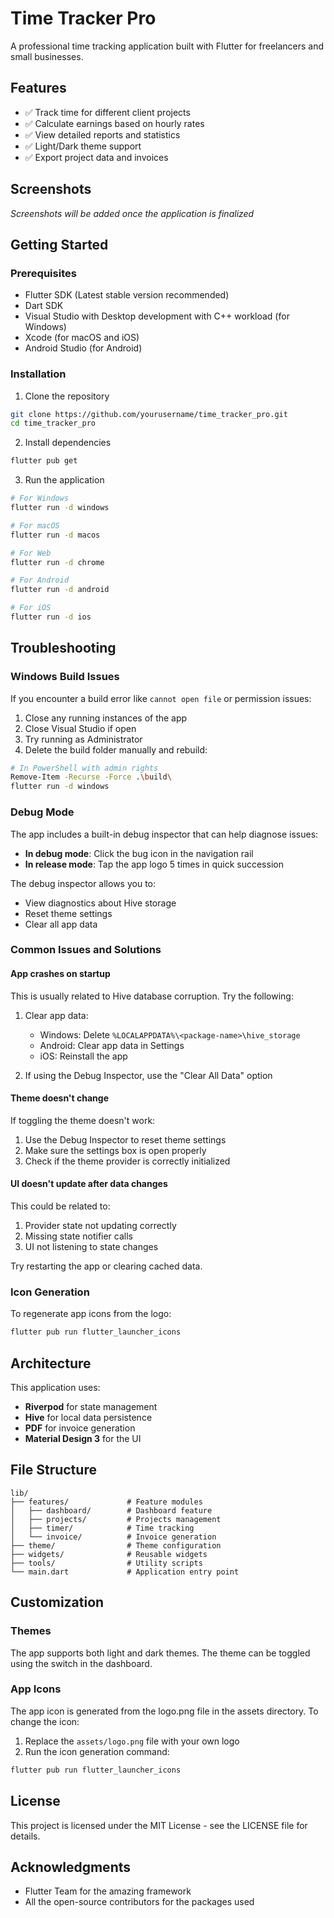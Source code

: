 # Time Tracker Pro

A professional time tracking application built with Flutter for freelancers and small businesses.

## Features

- ✅ Track time for different client projects
- ✅ Calculate earnings based on hourly rates
- ✅ View detailed reports and statistics
- ✅ Light/Dark theme support
- ✅ Export project data and invoices

## Screenshots

*Screenshots will be added once the application is finalized*

## Getting Started

### Prerequisites

- Flutter SDK (Latest stable version recommended)
- Dart SDK
- Visual Studio with Desktop development with C++ workload (for Windows)
- Xcode (for macOS and iOS)
- Android Studio (for Android)

### Installation

1. Clone the repository
```bash
git clone https://github.com/yourusername/time_tracker_pro.git
cd time_tracker_pro
```

2. Install dependencies
```bash
flutter pub get
```

3. Run the application
```bash
# For Windows
flutter run -d windows

# For macOS
flutter run -d macos

# For Web
flutter run -d chrome

# For Android
flutter run -d android

# For iOS
flutter run -d ios
```

## Troubleshooting

### Windows Build Issues

If you encounter a build error like `cannot open file` or permission issues:

1. Close any running instances of the app
2. Close Visual Studio if open
3. Try running as Administrator
4. Delete the build folder manually and rebuild:
```bash
# In PowerShell with admin rights
Remove-Item -Recurse -Force .\build\
flutter run -d windows
```

### Debug Mode

The app includes a built-in debug inspector that can help diagnose issues:

- **In debug mode**: Click the bug icon in the navigation rail
- **In release mode**: Tap the app logo 5 times in quick succession

The debug inspector allows you to:
- View diagnostics about Hive storage
- Reset theme settings
- Clear all app data

### Common Issues and Solutions

#### App crashes on startup

This is usually related to Hive database corruption. Try the following:

1. Clear app data:
   - Windows: Delete `%LOCALAPPDATA%\<package-name>\hive_storage`
   - Android: Clear app data in Settings
   - iOS: Reinstall the app

2. If using the Debug Inspector, use the "Clear All Data" option

#### Theme doesn't change

If toggling the theme doesn't work:

1. Use the Debug Inspector to reset theme settings
2. Make sure the settings box is open properly
3. Check if the theme provider is correctly initialized

#### UI doesn't update after data changes

This could be related to:
1. Provider state not updating correctly
2. Missing state notifier calls
3. UI not listening to state changes

Try restarting the app or clearing cached data.

### Icon Generation

To regenerate app icons from the logo:

```bash
flutter pub run flutter_launcher_icons
```

## Architecture

This application uses:

- **Riverpod** for state management
- **Hive** for local data persistence
- **PDF** for invoice generation
- **Material Design 3** for the UI

## File Structure

```
lib/
├── features/             # Feature modules
│   ├── dashboard/        # Dashboard feature
│   ├── projects/         # Projects management
│   ├── timer/            # Time tracking 
│   └── invoice/          # Invoice generation
├── theme/                # Theme configuration
├── widgets/              # Reusable widgets
├── tools/                # Utility scripts
└── main.dart             # Application entry point
```

## Customization

### Themes

The app supports both light and dark themes. The theme can be toggled using the switch in the dashboard.

### App Icons

The app icon is generated from the logo.png file in the assets directory. To change the icon:

1. Replace the `assets/logo.png` file with your own logo
2. Run the icon generation command:
```bash
flutter pub run flutter_launcher_icons
```

## License

This project is licensed under the MIT License - see the LICENSE file for details.

## Acknowledgments

- Flutter Team for the amazing framework
- All the open-source contributors for the packages used

